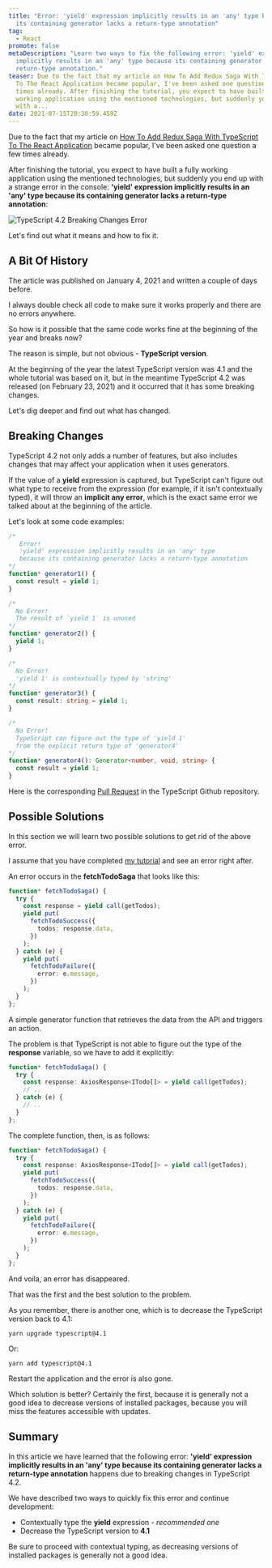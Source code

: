 ```yaml
---
title: "Error: 'yield' expression implicitly results in an 'any' type because
  its containing generator lacks a return-type annotation"
tag:
  - React
promote: false
metaDescription: "Learn two ways to fix the following error: 'yield' expression
  implicitly results in an 'any' type because its containing generator lacks a
  return-type annotation."
teaser: Due to the fact that my article on How To Add Redux Saga With TypeScript
  To The React Application became popular, I've been asked one question a few
  times already. After finishing the tutorial, you expect to have built a fully
  working application using the mentioned technologies, but suddenly you end up
  with a...
date: 2021-07-15T20:30:59.459Z
---
```

Due to the fact that my article on [How To Add Redux Saga With TypeScript To The React Application](/add-redux-saga-with-typescript-to-your-react-application-january-2021/) became popular, I've been asked one question a few times already.

After finishing the tutorial, you expect to have built a fully working application using the mentioned technologies, but suddenly you end up with a strange error in the console: **'yield' expression implicitly results in an 'any' type because its containing generator lacks a return-type annotation**:

![TypeScript 4.2 Breaking Changes Error](/img/screenshot-2021-07-14-at-22.33.51.png "TypeScript 4.2 Breaking Changes Error")

Let's find out what it means and how to fix it.

## A Bit Of History

The article was published on January 4, 2021 and written a couple of days before. 

I always double check all code to make sure it works properly and there are no errors anywhere.

So how is it possible that the same code works fine at the beginning of the year and breaks now?

The reason is simple, but not obvious - **TypeScript version**.

At the beginning of the year the latest TypeScript version was 4.1 and the whole tutorial was based on it, but in the meantime TypeScript 4.2 was released (on February 23, 2021) and it occurred that it has some breaking changes.

Let's dig deeper and find out what has changed.

## Breaking Changes

TypeScript 4.2 not only adds a number of features, but also includes changes that may affect your application when it uses generators.

If the value of a **yield** expression is captured, but TypeScript can't figure out what type to receive from the expression (for example, if it isn't contextually typed), it will throw an **implicit any error**, which is the exact same error we talked about at the beginning of the article.

Let's look at some code examples:

```typescript
/* 
   Error!
   'yield' expression implicitly results in an 'any' type
   because its containing generator lacks a return-type annotation
*/
function* generator1() {
  const result = yield 1;
}

/*
  No Error!
  The result of `yield 1` is unused
*/
function* generator2() {
  yield 1;
}

/*
  No Error!
  'yield 1' is contextually typed by 'string'
*/
function* generator3() {
  const result: string = yield 1;
}

/* 
  No Error!
  TypeScript can figure out the type of 'yield 1'
  from the explicit return type of 'generator4'
*/
function* generator4(): Generator<number, void, string> {
  const result = yield 1;
}
```

Here is the corresponding [Pull Request](https://github.com/microsoft/TypeScript/pull/41348) in the TypeScript Github repository.

## Possible Solutions

In this section we will learn two possible solutions to get rid of the above error.

I assume that you have completed [my tutorial](/add-redux-saga-with-typescript-to-your-react-application-january-2021/) and see an error right after.

An error occurs in the **fetchTodoSaga** that looks like this:

```typescript
function* fetchTodoSaga() {
  try {
    const response = yield call(getTodos);
    yield put(
      fetchTodoSuccess({
        todos: response.data,
      })
    );
  } catch (e) {
    yield put(
      fetchTodoFailure({
        error: e.message,
      })
    );
  }
};
```

A simple generator function that retrieves the data from the API and triggers an action.

The problem is that TypeScript is not able to figure out the type of the **response** variable, so we have to add it explicitly:

```typescript
function* fetchTodoSaga() {
  try {
    const response: AxiosResponse<ITodo[]> = yield call(getTodos);
    // ..
  } catch (e) {
    // ..
  }
};
```

The complete function, then, is as follows:

```typescript
function* fetchTodoSaga() {
  try {
    const response: AxiosResponse<ITodo[]> = yield call(getTodos);
    yield put(
      fetchTodoSuccess({
        todos: response.data,
      })
    );
  } catch (e) {
    yield put(
      fetchTodoFailure({
        error: e.message,
      })
    );
  }
};
```

And voila, an error has disappeared.

That was the first and the best solution to the problem.

As you remember, there is another one, which is to decrease the TypeScript version back to 4.1:

`yarn upgrade typescript@4.1`

Or:

`yarn add typescript@4.1`

Restart the application and the error is also gone.

Which solution is better? Certainly the first, because it is generally not a good idea to decrease versions of installed packages, because you will miss the features accessible with updates.

## Summary

In this article we have learned that the following error: **'yield' expression implicitly results in an 'any' type because its containing generator lacks a return-type annotation** happens due to breaking changes in TypeScript 4.2.

We have described two ways to quickly fix this error and continue development:

* Contextually type the **yield** expression - *recommended one*
* Decrease the TypeScript version to **4.1**

Be sure to proceed with contextual typing, as decreasing versions of installed packages is generally not a good idea.
